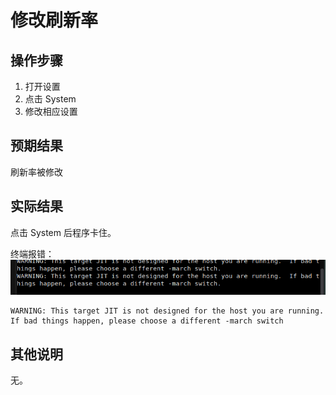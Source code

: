 # 修改刷新率
## 操作步骤
1. 打开设置
2. 点击 System
3. 修改相应设置
## 预期结果
刷新率被修改
## 实际结果
点击 System 后程序卡住。

终端报错：
![](./img/设置刷新率-1.png)
```
WARNING: This target JIT is not designed for the host you are running. If bad things happen, please choose a different -march switch
```
## 其他说明
无。

